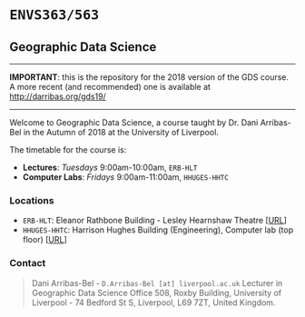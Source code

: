 # `ENVS363/563`

## Geographic Data Science

---

**IMPORTANT**: this is the repository for the 2018 version of the GDS course.
A more recent (and recommended) one is available at http://darribas.org/gds19/

---


Welcome to Geographic Data Science, a course taught by Dr. Dani Arribas-Bel in the Autumn of 2018 at the University of Liverpool.

The timetable for the course is:

* **Lectures**: *Tuesdays* 9:00am-10:00am, `ERB-HLT`
* **Computer Labs**: *Fridays* 9:00am-11:00am, `HHUGES-HHTC`

### Locations

* `ERB-HLT`: Eleanor Rathbone Building - Lesley Hearnshaw Theatre [[URL](https://www.liverpool.ac.uk/intranet/timetabling/online-room-catalogue/eleanor-rathbone/lesleyhearnshawtheatre/)]
* `HHUGES-HHTC`: Harrison Hughes Building (Engineering), Computer lab (top floor) [[URL](https://www.liverpool.ac.uk/intranet/timetabling/online-room-catalogue/eng-building/eng-hhtc/)]

### Contact

> Dani Arribas-Bel - `D.Arribas-Bel [at] liverpool.ac.uk`
> Lecturer in Geographic Data Science
> Office 508, Roxby Building, 
> University of Liverpool - 74 Bedford St S, 
> Liverpool, L69 7ZT, 
> United Kingdom.

